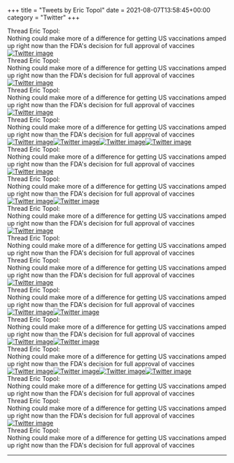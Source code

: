 +++
title = "Tweets by Eric Topol" 
date = 2021-08-07T13:58:45+00:00
category = "Twitter"
+++
<div class="tweet"> 
<div class="profile"> 
Thread Eric Topol: 
</div> 
<div class="tweet-content">Nothing could make more of a difference for getting US vaccinations amped up right now than the FDA's decision for full approval of vaccines</div></div><a href="E8MWmNEUYAAzutS.jpg"  ><img src="E8MWmNEUYAAzutS.jpg" alt="Twitter image" ></img></a><div class="tweet"> 
<div class="profile"> 
Thread Eric Topol: 
</div> 
<div class="tweet-content">Nothing could make more of a difference for getting US vaccinations amped up right now than the FDA's decision for full approval of vaccines</div></div><a href="E8MtWlgVIAIamuK.jpg"  ><img src="E8MtWlgVIAIamuK.jpg" alt="Twitter image" ></img></a><div class="tweet"> 
<div class="profile"> 
Thread Eric Topol: 
</div> 
<div class="tweet-content">Nothing could make more of a difference for getting US vaccinations amped up right now than the FDA's decision for full approval of vaccines</div></div><a href="E8MxnnNVoBQQCpB.jpg"  ><img src="E8MxnnNVoBQQCpB.jpg" alt="Twitter image" ></img></a><div class="tweet"> 
<div class="profile"> 
Thread Eric Topol: 
</div> 
<div class="tweet-content">Nothing could make more of a difference for getting US vaccinations amped up right now than the FDA's decision for full approval of vaccines</div></div><a href="E8M16V6VgAg_vBR.jpg"  ><img src="E8M16V6VgAg_vBR.jpg" alt="Twitter image" ></img></a><a href="E8M17z-VUAI-jIm.jpg"  ><img src="E8M17z-VUAI-jIm.jpg" alt="Twitter image" ></img></a><a href="E8M19GLUcAI1bn0.jpg"  ><img src="E8M19GLUcAI1bn0.jpg" alt="Twitter image" ></img></a><a href="E8M1-Y1VoAk_Jiz.jpg"  ><img src="E8M1-Y1VoAk_Jiz.jpg" alt="Twitter image" ></img></a><div class="tweet"> 
<div class="profile"> 
Thread Eric Topol: 
</div> 
<div class="tweet-content">Nothing could make more of a difference for getting US vaccinations amped up right now than the FDA's decision for full approval of vaccines</div></div><a href="E8M5JUzVoAM7ccs.jpg"  ><img src="E8M5JUzVoAM7ccs.jpg" alt="Twitter image" ></img></a><div class="tweet"> 
<div class="profile"> 
Thread Eric Topol: 
</div> 
<div class="tweet-content">Nothing could make more of a difference for getting US vaccinations amped up right now than the FDA's decision for full approval of vaccines</div></div><a href="E8M8BxeUYAcfgVP.jpg"  ><img src="E8M8BxeUYAcfgVP.jpg" alt="Twitter image" ></img></a><a href="E8M8DEwVEAIie9f.jpg"  ><img src="E8M8DEwVEAIie9f.jpg" alt="Twitter image" ></img></a><div class="tweet"> 
<div class="profile"> 
Thread Eric Topol: 
</div> 
<div class="tweet-content">Nothing could make more of a difference for getting US vaccinations amped up right now than the FDA's decision for full approval of vaccines</div></div><a href="E8M-fmrVcAcrv2W.jpg"  ><img src="E8M-fmrVcAcrv2W.jpg" alt="Twitter image" ></img></a><div class="tweet"> 
<div class="profile"> 
Thread Eric Topol: 
</div> 
<div class="tweet-content">Nothing could make more of a difference for getting US vaccinations amped up right now than the FDA's decision for full approval of vaccines</div></div><div class="tweet"> 
<div class="profile"> 
Thread Eric Topol: 
</div> 
<div class="tweet-content">Nothing could make more of a difference for getting US vaccinations amped up right now than the FDA's decision for full approval of vaccines</div></div><a href="E8NG9yXUcAYTYON.jpg"  ><img src="E8NG9yXUcAYTYON.jpg" alt="Twitter image" ></img></a><div class="tweet"> 
<div class="profile"> 
Thread Eric Topol: 
</div> 
<div class="tweet-content">Nothing could make more of a difference for getting US vaccinations amped up right now than the FDA's decision for full approval of vaccines</div></div><a href="E8NYIG4UUAEjD55.jpg"  ><img src="E8NYIG4UUAEjD55.jpg" alt="Twitter image" ></img></a><a href="E8NXoAoUcAETNDt.jpg"  ><img src="E8NXoAoUcAETNDt.jpg" alt="Twitter image" ></img></a><div class="tweet"> 
<div class="profile"> 
Thread Eric Topol: 
</div> 
<div class="tweet-content">Nothing could make more of a difference for getting US vaccinations amped up right now than the FDA's decision for full approval of vaccines</div></div><a href="E8N1lSmVcAA_iI1.jpg"  ><img src="E8N1lSmVcAA_iI1.jpg" alt="Twitter image" ></img></a><a href="E8N2WoCUcAEMda8.jpg"  ><img src="E8N2WoCUcAEMda8.jpg" alt="Twitter image" ></img></a><div class="tweet"> 
<div class="profile"> 
Thread Eric Topol: 
</div> 
<div class="tweet-content">Nothing could make more of a difference for getting US vaccinations amped up right now than the FDA's decision for full approval of vaccines</div></div><a href="E8N3BccVgAEW_dQ.jpg"  ><img src="E8N3BccVgAEW_dQ.jpg" alt="Twitter image" ></img></a><a href="E8N4_DyUUAQPqLM.jpg"  ><img src="E8N4_DyUUAQPqLM.jpg" alt="Twitter image" ></img></a><a href="E8N5BewVEAQ2Yb6.jpg"  ><img src="E8N5BewVEAQ2Yb6.jpg" alt="Twitter image" ></img></a><a href="E8N5DSJVEAEXhDt.jpg"  ><img src="E8N5DSJVEAEXhDt.jpg" alt="Twitter image" ></img></a><div class="tweet"> 
<div class="profile"> 
Thread Eric Topol: 
</div> 
<div class="tweet-content">Nothing could make more of a difference for getting US vaccinations amped up right now than the FDA's decision for full approval of vaccines</div></div><div class="tweet"> 
<div class="profile"> 
Thread Eric Topol: 
</div> 
<div class="tweet-content">Nothing could make more of a difference for getting US vaccinations amped up right now than the FDA's decision for full approval of vaccines</div></div><a href="E8ONwffVEAU3hsf.jpg"  ><img src="E8ONwffVEAU3hsf.jpg" alt="Twitter image" ></img></a><div class="tweet"> 
<div class="profile"> 
Thread Eric Topol: 
</div> 
<div class="tweet-content">Nothing could make more of a difference for getting US vaccinations amped up right now than the FDA's decision for full approval of vaccines</div></div>

---